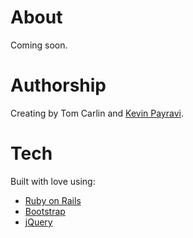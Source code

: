 About
=================================
Coming soon.

Authorship
=================================
Creating by Tom Carlin and [Kevin Payravi](www.kevinpayravi.com).

Tech
=================================
Built with love using:
* [Ruby on Rails](http://rubyonrails.org/)
* [Bootstrap](http://getbootstrap.com/)
* [jQuery](https://jquery.com/)
